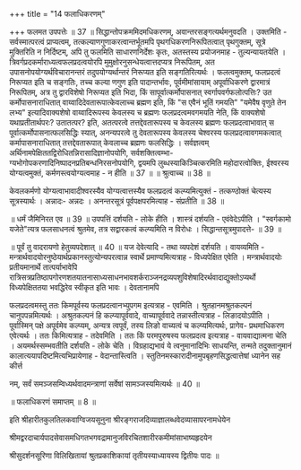 +++
title = "14 फलाधिकरणम्"

+++
फलमत उपपत्तेः ॥ 37 ॥ सिद्धान्तोपक्रममिदमधिकरणम्, अवान्तरसङ्गत्यर्थमनुवदति । उक्तमिति - सर्वस्मात्परत्वं प्राप्यत्वम्, तत्कल्याणगुणाकरत्वान्तर्भूतमपि पृथगधिकरणनिरूपितत्वात् पृथगुक्तम्, सूत्रे मुक्तिरिति न निर्दिष्टम्, अपि तु फलमिति साधारणनिर्देशः कृतः, अतस्तस्य प्रयोजनमाह - तुल्यन्यायतयेति । त्रिवर्गप्रदकर्माराध्यत्वफलप्रदत्वयोरपि मुमुक्षोरनुसन्धेयत्वात्तदप्यत्र निरूपितम्, अत उपासनोपयोग्यर्थविचारानन्तरं तदुपयोग्यर्थान्तरं निरूप्यत इति सङ्गतिरित्यर्थः । फलत्वमुक्तम्, फलप्रदत्वं निरूप्यत इति च सङ्गतिः, तच्च कल्या णगुण इति पादान्तर्भावः, पूर्वमीमांसायाम् अपूर्वाधिकरणे द्वारमात्रं निरूपितम्, अत्र तु द्वारविशेषो निरूप्यत इति भिदा, किं सापूर्वात्कर्मोपासनात् स्वर्गापवर्गफलोत्पत्तिः? उत कर्मोपासनाराधितात् वाय्वादिदेवतारूपात्केवलाच्च ब्रह्मण इति, किं "स एवैनं भूतिं गमयति" "यमेवैष वृणुते तेन लभ्य" इत्यादिवाक्यशेषो वाय्वादिरूपस्य केवलस्य च ब्रह्मणः फलप्रदत्वमवगमयति नेति, किं वाक्यशेषो यथाप्रतीतार्थपरः? उतातत्पर? इति, अतत्परत्वे तत्तद्देवतारूपस्य च केवलस्य ब्रह्मणः फलप्रदत्वाभावात् स पूर्वात्कर्मोपासनात्फलसिद्धिः स्यात्, अनन्यपरत्वे तु देवतारूपस्य केवलस्य चेश्वरस्य फलप्रदत्वावगमकत्वात् कर्मापासनाराधितात् तत्तद्देवतारूपात् केवलाच्च ब्रह्मणः फलसिद्धिः । सर्वज्ञत्वम् अर्थिनामपेक्षिततद्विरोधितन्निरासादिज्ञानोपयोगि, सर्वशक्तित्वम्भा- ग्यभोगोपकरणादिनिष्पादनप्रतिबन्धनिरसनोपयोगि, द्वयमपि लुब्धस्याकिञ्चित्करमिति महोदारत्वोक्तिः, ईश्वरस्य योग्यत्वमुक्तं, कर्मणस्त्वयोग्यत्वमाह - न हीति ॥ 37 ॥ ॥ श्रुत्वाच्च ॥ 38 ॥

केवलकर्मणो योग्यत्वाभावादीश्वरस्यैव योग्यत्वात्तस्यैव फलप्रदत्वं कल्प्यमित्युक्तं - तत्कण्ठोक्तं चेत्यस्य सूत्रस्यार्थः । अन्नादः- अन्नदः । अनन्तरसूत्रं पूर्वपक्षपरमित्याह - संप्रतीति ॥ 38 ॥

॥ धर्मं जैमिनिरत एव ॥ 39 ॥ उपपत्तिं दर्शयति - लोके हीति । शास्त्रं दर्शयति - एवंवेदेऽपीति । "स्वर्गकामो यजेते"त्यत्र फलसाधनत्वं श्रुतमेव, तत्र सद्वारकत्वं कल्प्यमिति न विरोधः । सिद्धान्तसूत्रमुपादत्ते- ॥ 39 ॥

॥ पूर्वं तु वादरायणो हेतुव्यपदेशात् ॥ 40 ॥ यज देवेत्यादि - तथा व्यपदेशं दर्शयति । वायव्यमिति - मन्त्रार्थवादयोरनुष्ठेयार्थप्रकानस्तुत्योन्यपरत्वान्न स्वार्थे प्रमाण्यमित्यत्राह - विध्यपेक्षित एवेति । मन्त्रार्थवादयोः प्रतीयमानार्थे तात्पर्याभावेपि रात्रिसत्रप्रतिष्ठापगोरणशतयातनासाध्यसाधनभावशर्कराञ्जनद्रव्यपशुविशेषादिरर्थवादाद्युक्तोऽप्यर्थो विध्यपेक्षिततया भवद्धिरेव स्वीकृत इति भावः । देवतानामपि

फलप्रदत्वमस्तु ततः किमपूर्वस्य फलप्रदत्वानभ्युपगम इत्यत्राह - एवमिति । श्रुतहानमश्रुतकल्पनं चानुपपन्नमित्यर्थः । अश्रुतकल्पनं हि कल्प्यापूर्ववादे, वाच्यापूर्ववादे तन्नास्तीत्यत्राह - लिङादयोऽपीति । पूर्वास्मिन् पक्षे अपूर्वमेव कल्प्यम्, अन्यत्र त्वपूर्वं, तस्य लिङो वाच्यत्वं च कल्प्यमित्यर्थः, प्रागेव- प्रथमाधिकरण एवेत्यर्थः । ततः किमित्यत्राह - तदेवमिति । ततः किं परमपुरुषस्य फलप्रदत्व इत्यत्राह - वायवाद्यात्मना चेति । अयमर्थस्सम्भवतीति दर्शयति - लोके चेति । विग्रहाद्यभावं ये त्वनुमानादिभिः साधयन्ति, तन्मते तदुक्तानुमानं कालात्ययापदिष्टमित्यभिप्रायेणाह - वेदान्तास्त्विति । स्तुतिनमस्कारादीनामुपबृहणसिद्धत्वात्तेषां ध्यानेन सह कीर्त्त

नम्, सर्वं समञ्जसम्विध्यर्थवादमन्त्राणां सर्वेषां सामञ्जस्यमित्यर्थः ॥ 40 ॥

॥ फलाधिकरणं समाप्तम् ॥ 8 ॥

इति श्रीहारीतकुलतिलकवाग्विजयसूनुना श्रीरङ्गराजदिव्याज्ञालब्धवेदव्यासापरनामधेयेन

श्रीमद्वरदाचार्यपादसेवासमधिगतभगवद्रामानुजविरचितशारीरकमीमांसाभाष्यहृदयेन

श्रीसुदर्शनसूरिणा विलिखितायां श्रुतप्रकाशिकायां तृतीयस्याध्यायस्य द्वितीयः पादः ॥

